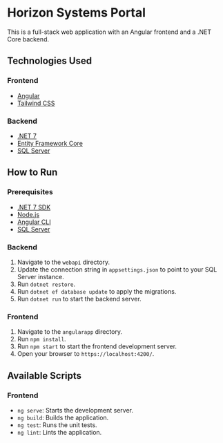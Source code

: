 # Horizon Systems Portal

This is a full-stack web application with an Angular frontend and a .NET Core backend.

## Technologies Used

### Frontend

* [Angular](https://angular.io/)
* [Tailwind CSS](https://tailwindcss.com/)

### Backend

* [.NET 7](https://dotnet.microsoft.com/en-us/download/dotnet/7.0)
* [Entity Framework Core](https://docs.microsoft.com/en-us/ef/core/)
* [SQL Server](https://www.microsoft.com/en-us/sql-server)

## How to Run

### Prerequisites

* [.NET 7 SDK](https://dotnet.microsoft.com/en-us/download/dotnet/7.0)
* [Node.js](https://nodejs.org/en/)
* [Angular CLI](https://cli.angular.io/)
* [SQL Server](https://www.microsoft.com/en-us/sql-server/sql-server-downloads)

### Backend

1.  Navigate to the `webapi` directory.
2.  Update the connection string in `appsettings.json` to point to your SQL Server instance.
3.  Run `dotnet restore`.
4.  Run `dotnet ef database update` to apply the migrations.
5.  Run `dotnet run` to start the backend server.

### Frontend

1.  Navigate to the `angularapp` directory.
2.  Run `npm install`.
3.  Run `npm start` to start the frontend development server.
4.  Open your browser to `https://localhost:4200/`.

## Available Scripts

### Frontend

*   `ng serve`: Starts the development server.
*   `ng build`: Builds the application.
*   `ng test`: Runs the unit tests.
*   `ng lint`: Lints the application.
